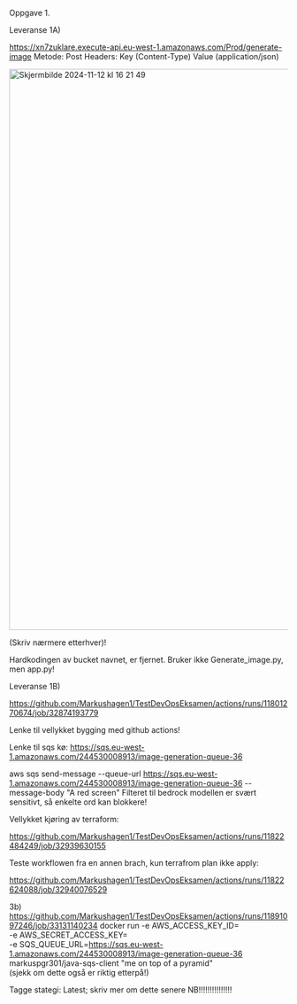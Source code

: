 Oppgave 1.

Leveranse 1A)

https://xn7zuklare.execute-api.eu-west-1.amazonaws.com/Prod/generate-image
Metode: Post
Headers: Key (Content-Type) Value (application/json)

<img width="1013" alt="Skjermbilde 2024-11-12 kl  16 21 49" src="https://github.com/user-attachments/assets/30148d8a-8de5-4e09-b6e0-5542a33d8bd8">

(Skriv nærmere etterhver)!

Hardkodingen av bucket navnet, er fjernet. Bruker ikke Generate_image.py, men app.py!


Leveranse 1B)

https://github.com/Markushagen1/TestDevOpsEksamen/actions/runs/11801270674/job/32874193779

Lenke til vellykket bygging med github actions!


Lenke til sqs kø:
https://sqs.eu-west-1.amazonaws.com/244530008913/image-generation-queue-36

aws sqs send-message --queue-url https://sqs.eu-west-1.amazonaws.com/244530008913/image-generation-queue-36 --message-body "A red screen"
Filteret til bedrock modellen er svært sensitivt, så enkelte ord kan blokkere!

Vellykket kjøring av terraform:

https://github.com/Markushagen1/TestDevOpsEksamen/actions/runs/11822484249/job/32939630155

Teste workflowen fra en annen brach, kun terrafrom plan ikke apply:

https://github.com/Markushagen1/TestDevOpsEksamen/actions/runs/11822624088/job/32940076529

3b)
https://github.com/Markushagen1/TestDevOpsEksamen/actions/runs/11891097246/job/33131140234
docker run -e AWS_ACCESS_KEY_ID=<din-aws-access-key-id> \
  -e AWS_SECRET_ACCESS_KEY=<din-aws-secret-access-key> \
  -e SQS_QUEUE_URL=https://sqs.eu-west-1.amazonaws.com/244530008913/image-generation-queue-36 \
  markuspgr301/java-sqs-client "me on top of a pyramid"   
  (sjekk om dette også er riktig etterpå!)


Tagge stategi: Latest; skriv mer om dette senere NB!!!!!!!!!!!!!!!



